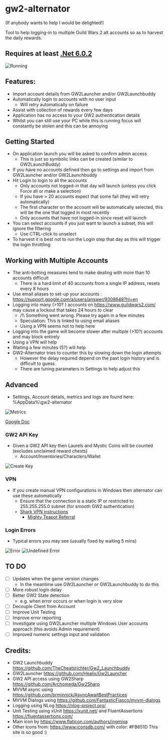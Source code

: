 # gw2-alternator
(If anybody wants to help I would be delighted!)

Tool to help logging-in to multiple Guild Wars 2 alt accounts so as to harvest the daily rewards.

## Requires at least [.Net 6.0.2](https://dotnet.microsoft.com/en-us/download/dotnet/6.0)


![Running](images/running.png)

## Features:
 * Import account details from GW2Launcher and/or GW2Launchbuddy
 * Automatically login to accounts with no user input
   * Will retry automatically on failure
 * Assist with collection of rewards every few days
 * Application has no access to your GW2 authentication details
 * Whilst you can still use your PC while this is running focus will constantly be stolen and this can be annoying

## Getting Started
 * On application launch you will be asked to confirm admin access
   * This is just so symbolic links can be created (similar to GW2LaunchBuddy)
 * If you have no accounts defined then go to settings and import from GW2Launcher and/or GW2Launchbuddy
 * Hit Login to login to all the accounts
   * Only accounts not logged-in that day will launch (unless you click Force all or make a selection)
   * If you have > 20 accounts expect that some fail (they will retry automatically)
   * The first character on the account will be automatically selected, this will be the one that logged in most recently
   * Only accounts that have not logged-in since reset will launch
 * You can select accounts if you just want to launch a subset, this will ignore the filtering
   * Use CTRL-click to unselect
 * To harvest it is best not to run the Login step that day as this will trigger the login throttling

 ## Working with Multiple Accounts
 * The anti-botting measures tend to make dealing with more than 10 accounts difficult
   * There is a hard limit of 40 accounts from a single IP address, resets every 8 hours
 * Use email aliases to set-up your accounts : https://support.google.com/a/users/answer/9308648?hl=en
 * Logging into many (>10? ) accounts on https://www.guildwars2.com/ may cause a lockout that takes 24 hours to clear
   * /!\ Something went wrong. Please try again in a few minutes
   * Speculation: This is linked to using email aliases
   * Using a VPN seems not to help here
 * Logging into the game will become slower after multiple (>10?) accounts and may block entirely
  * Using a VPN will help
  * Waiting a few minutes (5?) will help
  * GW2-Alternator tries to counter this by slowing down the login attempts
    * However the delay required depend on the past login history and is difficult to guess
    * There are tuning parameters in Settings to help adjust this

## Advanced
 * Settings, Account details, metrics and logs are found here: %AppData%\gw2-alternator

![Metrics](images/AccountLoginMetrics.png)

[Google Doc](https://docs.google.com/spreadsheets/d/1wrKWp_2dLXHZrtC2WtUN2d-j0Z8Fl4EqnV_mO9Up72E/edit?usp=sharing)

### GW2 API Key
 * Given a GW2 API key then Laurels and Mystic Coins will be counted (excludes unclaimed reward chests)
   * Account/Inventories/Characters/Wallet

 ![Create Key](images/api_create.png)

### VPN
 * If you create manual VPN configurations in Windows then alternator can use these automatically
   * Ensure that the connection is a static IP or restricted to 255.255.255.0 subnet (for smooth GW2 authentication)
   * [Shark VPN instructions](https://support.surfshark.com/hc/en-us/articles/360003144894-How-to-set-up-an-IKEv2-connection-manually-on-Windows-)
     * [Mighty Teapot Referral](http://surfshark.deals/MightyTeapot)

### Login Errors
 * Typical errors you may see (usually fixed by waiting 5 mins)

![Error](images/Login_Error.png)
![Undefined Error](images/Login_Error_Undefined.png)

## TO DO
- [ ] Updates when the game version changes 
   * In the meantime use GW2Launcher or GW2Launchbuddy to do this
- [ ] More robust login delay
- [ ] Better GW2 State detection
   * e.g. when error occurs or when login is very slow
- [ ] Decouple Client from Account
- [ ] Improve Unit Testing
- [ ] Improve error reporting
- [ ] Investigate using GW2Launcher multiple Windows User accounts approach (this avoids Admin requirement)
- [ ] Improved numeric settings input and validation

## Credits:
* GW2 Launchbuddy https://github.com/TheCheatsrichter/Gw2_Launchbuddy
* GW2Launcher https://github.com/Healix/Gw2Launcher
* GW2 API access using GW2Sharp https://github.com/Archomeda/Gw2Sharp
* MVVM async using https://github.com/brminnick/AsyncAwaitBestPractices
* MVVM Dialogs using https://github.com/FantasticFiasco/mvvm-dialogs
* Logging using NLog https://nlog-project.org/
* Unit Testing using xUnit https://xunit.net/ and FluentAssertions https://fluentassertions.com/
* Main icon by https://www.flaticon.com/authors/ingmixa
* Other icons from: https://www.iconsdb.com/ with color: #FB651D This site is so good :)
